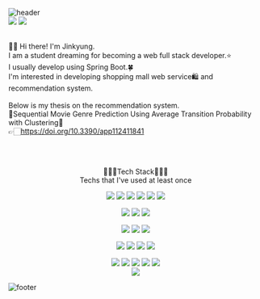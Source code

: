 ![header](https://capsule-render.vercel.app/api?type=waving&color=50:FFBDD5,50:FFD5D5&height=230&text=Hi!%20I'm%20Jinkyung&animation=twinkling&fontColor=ffffff&section=header)
<br>
<img src="https://img.shields.io/badge/lxs987@naver.com-03c75a?style=flat-square&logo=Naver&logoColor=white"/>
<img src="https://img.shields.io/badge/lxsz987@gmail.com-ea4335?style=flat-square&logo=Gmail&logoColor=white"/>
<br><br>

👋🏻 Hi there! I'm Jinkyung.<br>
I am a student dreaming for becoming a web full stack developer.⭐<br>
I usually develop using Spring Boot.🍀<br>
I'm interested in developing shopping mall web service🛍️ and recommendation system.<br><br>
Below is my thesis on the recommendation system.<br>
📖Sequential Movie Genre Prediction Using Average Transition Probability with Clustering📖<br>
👉🏻https://doi.org/10.3390/app112411841 <br>

<br><br>
<p align="center">
👩🏻‍💻Tech Stack👩🏻‍💻<br>
Techs that I've used at least once
</p>
<p align="center">
<img src="https://img.shields.io/badge/Java-007396?style=flat-square&logo=Java&logoColor=white"/></a>
<img src="https://img.shields.io/badge/JavaScript-f7df1e?style=flat-square&logo=JavaScript&logoColor=white"/></a>
<img src="https://img.shields.io/badge/HTML5-e34f26?style=flat-square&logo=HTML5&logoColor=white"/></a>
<img src="https://img.shields.io/badge/CSS3-1572b6?style=flat-square&logo=CSS3&logoColor=white"/></a>
<img src="https://img.shields.io/badge/Spring-6DB33F?style=flat-square&logo=Spring&logoColor=white"/></a>
<img src="https://img.shields.io/badge/SpringBoot-6DB33F?style=flat-square&logo=SpringBoot&logoColor=white"/> 
</p>
<p align="center">
<img src="https://img.shields.io/badge/C-a8b9cc?style=flat-square&logo=C&logoColor=white"/></a>
<img src="https://img.shields.io/badge/C%2B%2B-00599c?style=flat-square&logo=C%2B%2B&logoColor=white"/></a>
<img src="https://img.shields.io/badge/Python-3776ab?style=flat-square&logo=Python&logoColor=white"/></a>
</p>
<p align="center">
<img src="https://img.shields.io/badge/Oracle-f80000?style=flat-square&logo=Oracle&logoColor=white"/></a>
<img src="https://img.shields.io/badge/MySQL-4479a1?style=flat-square&logo=MySQL&logoColor=white"/></a>
<img src="https://img.shields.io/badge/Apache Tomcat-f8dc75?style=flat-square&logo=Apache Tomcat&logoColor=white"/>
</p>
<p align="center">
<img src="https://img.shields.io/badge/Amazon AWS-232f3e?style=flat-square&logo=Amazon AWS&logoColor=white"/></a>
<img src="https://img.shields.io/badge/Amazon S3-569A31?style=flat-square&logo=Amazon S3&logoColor=white"/></a>
<img src="https://img.shields.io/badge/Amazon DynamoDB-4053d6?style=flat-square&logo=Amazon DynamoDB&logoColor=white"/></a>
<img src="https://img.shields.io/badge/Amazon Lambda-ff9900?style=flat-square&logo=AWS Lambda&logoColor=white"/>
</p>
<p align="center">
<img src="https://img.shields.io/badge/Eclipse IDE-2c2255?style=flat-square&logo=Eclipse IDE&logoColor=white"/></a>
<img src="https://img.shields.io/badge/Visual Studio Code-007acc?style=flat-square&logo=Visual Studio Code&logoColor=white"/></a>
<img src="https://img.shields.io/badge/Spyder IDE-ff0000?style=flat-square&logo=Spyder IDE&logoColor=white"/></a>
<img src="https://img.shields.io/badge/Jupyter-f37626?style=flat-square&logo=Jupyter&logoColor=white"/></a>
<img src="https://img.shields.io/badge/Google Colab-f9ab00?style=flat-square&logo=Google Colab&logoColor=white"/></a><br>
<img src="https://img.shields.io/badge/Android Studio-3ddc84?style=flat-square&logo=Android Studio&logoColor=white"/></a>
</p>

![footer](https://capsule-render.vercel.app/api?type=waving&color=50:FFBDD5,50:FFD5D5&height=100&section=footer)

